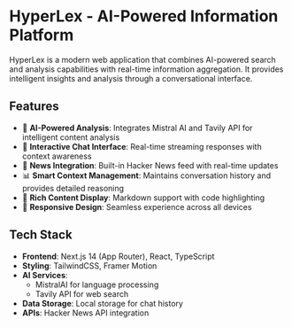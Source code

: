 # HyperLex - AI-Powered Information Platform

HyperLex is a modern web application that combines AI-powered search and analysis capabilities with real-time information aggregation. It provides intelligent insights and analysis through a conversational interface.

## Features

- 🤖 **AI-Powered Analysis**: Integrates Mistral AI and Tavily API for intelligent content analysis
- 💬 **Interactive Chat Interface**: Real-time streaming responses with context awareness
- 📰 **News Integration**: Built-in Hacker News feed with real-time updates
- 📊 **Smart Context Management**: Maintains conversation history and provides detailed reasoning
- 📝 **Rich Content Display**: Markdown support with code highlighting
- 📱 **Responsive Design**: Seamless experience across all devices

## Tech Stack

- **Frontend**: Next.js 14 (App Router), React, TypeScript
- **Styling**: TailwindCSS, Framer Motion
- **AI Services**:
  - MistralAI for language processing
  - Tavily API for web search
- **Data Storage**: Local storage for chat history
- **APIs**: Hacker News API integration
